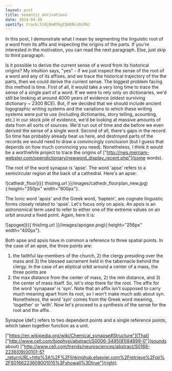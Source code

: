 ```yaml
---
layout: post
title: semantic derivations
date: 2014-04-30
spotify: track:5lBjKm0YbgCQdKRcvDzPAJ
---
```


In this post, I demonstrate what I mean by segmenting the linguistic root of a word from its affix and inspecting the origins of the parts. If you're interested in the motivation, you can read the next paragraph. Else, just skip to third paragraph.

Is it possible to derive the current sense of a word from its historical origins? My intuition says, "yes" - if we just inspect the sense of the root of a word and any of its affixes, and we trace the historical trajectory of the the parts, then we could derive the current sense. The biggest problem facing this method is time. First of all, it would take a very long time to trace the sense of a single part of a word. If we were to rely only on dictionaries, we'd still be looking at around 4000 years of evidence (oldest surviving dictionary ~ 2300 BCE). But, if we decided that we should include ancient logographic writing systems and the variations to which these writing systems were put to use (including dictionaries, story telling, acounting, etc.) in our stock pile of evidence, we'd be looking at massive amounts of data from all sorts of sources. We'd run out of time and die before we even derived the sense of a single word. Second of all, there's gaps in the record. So time has probably already beat us here, and destroyed parts of the records we would need to draw a convincingly conclusion (but I guess that depends on how much convincing you need). Nonetheless, I think it would be a worthwhile project to trace the origins of ["http://nws.merriam-webster.com/opendictionary/newword_display_recent.php"](some words). 

The root of the word synapse is 'apse'. The word 'apse' refers to a semicircular region at the back of a cathedral. Here's an apse:

![cathedr_floor]({{ thisImg.url }}/images/cathedr_floorplan_new.jpg){:height="350px" width="600px"}.

The Ionic word 'apsis' and the Greek word, 'haptein', are cognate linguistic forms closely related to 'apse'. Let's focus only on apsis. An apsis is an astronomical term used to refer to either one of the extreme values on an orbit around a fixed point. Again, here it is:

![apogee]({{ thisImg.url }}/images/apogee.png){:height="256px" width="400px"}.

Both apse and apsis have in common a reference to three spatial points. In the case of an apse, the three points are: 
1) the faithful lay-members of the church, 2) the clergy presiding over the mass and 3) the blessed sacrament held in the tabernacle behind the clergy.  In the case of an eliptical orbit around a center of a mass, the three points are 
1) the max distance from the center of mass, 2) the min distance, and 3) the center of mass itself. So, let's stop there for the root. The affix for the word 'synapase' is 'syn'. Note that an affix isn't supposed to carry much meaning apart from its root, so I won't make much ado about syn. Nonetheless, the word 'syn' comes from the Greek word meaning, 'together' or 'with'. Now let's proceed to a synthesis of the sense for the root and the affix.

Synapse (def.) refers to two dependent points and a single reference points, which taken together function as a unit.

["https://en.wikipedia.org/wiki/Chemical_synapse#Structure"](That) ["http://www.cell.com/biophysj/abstract/S0006-3495(81)84899-0"](sounds about) ["http://www.cell.com/trends/neurosciences/abstract/S0166-2236(09)00101-5?_returnURL=http%3A%2F%2Flinkinghub.elsevier.com%2Fretrieve%2Fpii%2FS0166223609001015%3Fshowall%3Dtrue"](right).
